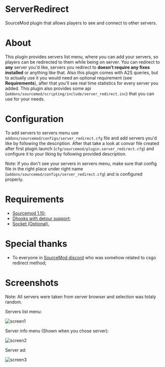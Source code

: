 # ServerRedirect
SourceMod plugin that allows players to see and connect to other servers.

# About
This plugin provides servers list menu, where you can add your servers, so players can be redirected to them while being on server. You can redirect to **any** server you'd like, servers you redirect to **doesn't require any fixes installed** or anything like that. Also this plugin comes with A2S queries, but to actually use it you would need an optional requirement (see **Requirements**), after that you'll see real time statistics for every server you added. This plugin also provides some api (``addons/sourcemod/scripting/include/server_redirect.inc``) that you can use for your needs.

# Configuration
To add servers to servers menu use ``addons/sourcemod/configs/server_redirect.cfg`` file and add servers you'd like by following the description. After that take a look at convar file created after first plugin launch (``cfg/sourcemod/plugin.server_redirect.cfg``) and configure it to your liking by following provided description.

Note: If you don't see your servers in servers menu, make sure that config file in the right place under right name (``addons/sourcemod/configs/server_redirect.cfg``) and is configured properly.

# Requirements
* [Sourcemod 1.10;](https://www.sourcemod.net/downloads.php?branch=1.10-dev&all=1)
* [Dhooks with detour support;](https://forums.alliedmods.net/showpost.php?p=2588686&postcount=589)
* [Socket (Optional).](https://github.com/JoinedSenses/sm-ext-socket)

# Special thanks
* To everyone in [SourceMod discord](https://discord.gg/HUc67zN) who was somehow related to csgo redirect method;

# Screenshots
Note: All servers were taken from server browser and selection was totaly random.

Servers list menu:

![screen1](https://i.imgur.com/lYSPQRK.png)

Server info menu (Shown when you chose server):

![screen2](https://i.imgur.com/MwrmeRM.png)

Server ad:

![screen3](https://imgur.com/EKCkk2W.png)
